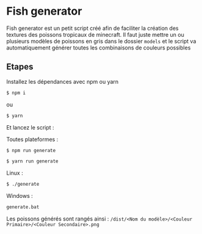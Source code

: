 # Fish generator

Fish generator est un petit script créé afin de faciliter la création des textures des poissons tropicaux de minecraft.
Il faut juste mettre un ou plusieurs modèles de poissons en gris dans le dossier ``models`` et le script va
automatiquement générer toutes les combinaisons de couleurs possibles

## Etapes

Installez les dépendances avec npm ou yarn

```bash
$ npm i
```

ou

```bash
$ yarn
```

Et lancez le script :

Toutes plateformes :

```bash
$ npm run generate
```

```bash
$ yarn run generate
```

Linux :

```bash
$ ./generate
```

Windows :

```bash
generate.bat
```

Les poissons générés sont rangés ainsi :
``/dist/<Nom du modèle>/<Couleur Primaire>/<Couleur Secondaire>.png``